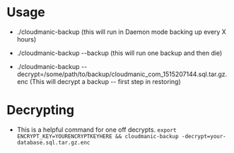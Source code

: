 # Usage

* ./cloudmanic-backup (this will run in Daemon mode backing up every X hours)

* ./cloudmanic-backup --backup (this will run one backup and then die)

* ./cloudmanic-backup --decrypt=/some/path/to/backup/cloudmanic_com_1515207144.sql.tar.gz.enc (This will decrypt a backup -- first step in restoring)

# Decrypting

* This is a helpful command for one off decrypts. `export ENCRYPT_KEY=YOURENCRYPTKEYHERE && cloudmanic-backup -decrypt=your-database.sql.tar.gz.enc` 
